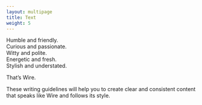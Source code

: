 ```yaml
---
layout: multipage
title: Text
weight: 5
---
```


Humble and friendly. <br>
Curious and passionate. <br>
Witty and polite. <br>
Energetic and fresh. <br>
Stylish and understated.

That’s Wire.

These writing guidelines will help you to create clear and consistent content that speaks like Wire and follows its style.


